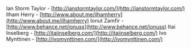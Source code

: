 Ian Storm Taylor - [http://ianstormtaylor.com/](http://ianstormtaylor.com/)
Ilham Herry - [http://www.about.me/ilhamherry](http://www.about.me/ilhamherry)
Ionut Zamfir - [http://www.behance.net/ionuss](http://www.behance.net/ionuss)
Itai Inselberg - [http://itaiinselberg.com/](http://itaiinselberg.com/)
Ivo Mynttinen - [http://ivomynttinen.com/](http://ivomynttinen.com/)